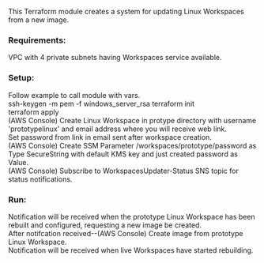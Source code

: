 This Terraform module creates a system for updating Linux Workspaces from a new image.  
  
### Requirements:  
VPC with 4 private subnets having Workspaces service available.  
  
### Setup:  
Follow example to call module with vars.  
ssh-keygen -m pem -f windows_server_rsa
terraform init  
terraform apply  
(AWS Console) Create Linux Workspace in protype directory with username 'prototypelinux' and email address where you will receive web link.  
Set password from link in email sent after workspace creation.  
(AWS Console) Create SSM Parameter /workspaces/prototype/password as Type SecureString with default KMS key and just created password as Value.  
(AWS Console) Subscribe to WorkspacesUpdater-Status SNS topic for status notifications.  
  
### Run:  
Notification will be received when the prototype Linux Workspace has been rebuilt and configured, requesting a new image be created.  
After notifcation received--(AWS Console) Create image from prototype Linux Workspace.   
Notification will be received when live Workspaces have started rebuilding.  
